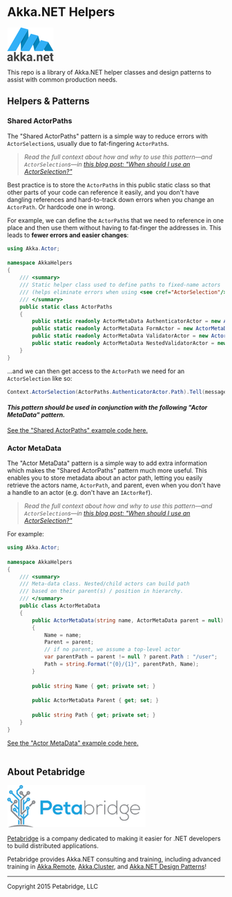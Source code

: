 # Akka.NET Helpers
![Akka.NET Logo](akka_net_logo.png)

This repo is a library of Akka.NET helper classes and design patterns to assist with common production needs.

## Helpers & Patterns
### Shared ActorPaths
The "Shared ActorPaths" pattern is a simple way to reduce errors with `ActorSelection`s, usually due to fat-fingering `ActorPath`s.

> *Read the full context about how and why to use this pattern—and `ActorSelection`s—in [this blog post: "When should I use an ActorSelection?"](https://petabridge.com/blog/when-should-I-use-actor-selection/)*

Best practice is to store the `ActorPath`s in this public static class so that other parts of your code can reference it easily, and you don't have dangling references and hard-to-track down errors when you change an `ActorPath`. Or hardcode one in wrong.

For example, we can define the `ActorPath`s that we need to reference in one place and then use them without having to fat-finger the addresses in. This leads to **fewer errors and easier changes**:

```csharp
using Akka.Actor;

namespace AkkaHelpers
{
    /// <summary>
    /// Static helper class used to define paths to fixed-name actors
    /// (helps eliminate errors when using <see cref="ActorSelection"/>)
    /// </summary>
    public static class ActorPaths
    {
        public static readonly ActorMetaData AuthenticatorActor = new ActorMetaData("authenticator");
        public static readonly ActorMetaData FormActor = new ActorMetaData("mainform");
        public static readonly ActorMetaData ValidatorActor = new ActorMetaData("validator", AuthenticatorActor);
        public static readonly ActorMetaData NestedValidatorActor = new ActorMetaData("childValidator", ValidatorActor);
    }
}
```

...and we can then get access to the `ActorPath` we need for an `ActorSelection` like so:

```csharp
Context.ActorSelection(ActorPaths.AuthenticatorActor.Path).Tell(message);
```

#### ***This pattern should be used in conjunction with the following "Actor MetaData" pattern.***

[See the "Shared ActorPaths" example code here.](/AkkaHelpers/ActorPaths.cs)

### Actor MetaData
The "Actor MetaData" pattern is a simple way to add extra information which makes the "Shared ActorPaths" pattern much more useful. This enables you to store metadata about an actor path, letting you easily retrieve the actors name, `ActorPath`, and parent, even when you don't have a handle to an actor (e.g. don't have an `IActorRef`).

> *Read the full context about how and why to use this pattern—and `ActorSelection`s—in [this blog post: "When should I use an ActorSelection?"](https://petabridge.com/blog/when-should-I-use-actor-selection/)*

For example:

```csharp
using Akka.Actor;

namespace AkkaHelpers
{
    /// <summary>
    /// Meta-data class. Nested/child actors can build path
    /// based on their parent(s) / position in hierarchy.
    /// </summary>
    public class ActorMetaData
    {
        public ActorMetaData(string name, ActorMetaData parent = null)
        {
            Name = name;
            Parent = parent;
            // if no parent, we assume a top-level actor
            var parentPath = parent != null ? parent.Path : "/user";
            Path = string.Format("{0}/{1}", parentPath, Name);
        }

        public string Name { get; private set; }

        public ActorMetaData Parent { get; set; }

        public string Path { get; private set; }
    }
}
```

[See the "Actor MetaData" example code here.](/AkkaHelpers/ActorMetaData.cs)
<br><br>


## About Petabridge

![Petabridge logo](petabridge_logo.png)

[Petabridge](https://petabridge.com/) is a company dedicated to making it easier for .NET developers to build distributed applications.

Petabridge provides Akka.NET consulting and training, including advanced training in [Akka.Remote](https://petabridge.com/training/akka-remoting/), [Akka.Cluster](https://petabridge.com/training/akka-clustering/), and [Akka.NET Design Patterns](https://petabridge.com/training/akka-design-patterns/)!

---
Copyright 2015 Petabridge, LLC
